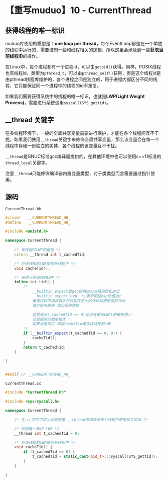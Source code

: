 # 【重写muduo】10 - CurrentThread


## 获得线程的唯一标识

muduo库使用的模型是：**one loop per thread**，每个EventLoop都是在一个单独的线程中运行的，需要控制一些和线程相关的逻辑，所以这里会涉及到一些**获取当前线程ID**的操作。

在Linux中，每个进程都有一个进程id，可以由`getpid()`获得。同样，POSIX线程也有线程id，类型为`pthread_t`，可以由`pthread_self()`获得，但是这个线程id是由pthread线程库维护的，各个进程之间是独立的，用于进程内部区分不同的线程，它只能保证同一个进程中的线程的id不重复。

如果我们需要获得系统中的线程的唯一标识，也就是**LWP(Light Weight Process)**，需要进行系统调用`syscall(SYS_gettid)`。

## __thread 关键字

在多线程环境下，一般的全局共享变量需要进行保护，才能在各个线程间互不干扰。如果我们使用`__thread`关键字来修饰全局共享变量，那么该变量会在每一个线程中存储一份独立的实体，各个线程的该变量互不干扰。

`__thread`是GNUC标准gcc编译器提供的，在其他环境中也可以使用c++11标准的`thread_local`关键字。

注意`__thread`只能修饰编译器内置变量类型，对于类类型而言需要通过指针使用。




## 源码


`CurrentThread.hh`  
```cpp
#ifndef   __CURRENTTHREAD_HH_
#define   __CURRENTTHREAD_HH_

#include <unistd.h>

namespace CurrentThread {
    
    /* 该线程的LWP的缓存 */
    extern __thread int t_cachedTid;

    /* 将该线程的LWP缓存到线程中 */
    void cacheTid();

    /* 获得当前线程的LWP */
    inline int tid() {
        /* 
            __builtin_expect是gcc提供的分支预测优化的宏
            __builtin_expect(exp, c)表示期望exp的值为c
            编译过程中编译器会将可能性更大的代码紧跟前面的代码
            减少指令跳转 优化程序性能

            这里表示t_cachedTid == 0(还没有缓存LWP)的概率很小
            已经缓存的概率很大
            如果没缓存过 调用cacheTid缓存该线程的LWP
        */
        if (__builtin_expect(t_cachedTid == 0, 0)) {
            cacheTid();
        }
        return t_cachedTid;
    }

}


#endif // __CURRENTTHREAD_HH_
```


`CurrentThread.cc`  
```cpp
#include "CurrentThread.hh"

#include <sys/syscall.h>

namespace CurrentThread {

    /* 在.cc文件中定义全局变量 __thread修饰表示每个线程中使用独立实体 */

    /* 线程唯一标识 LWP */
    __thread int t_cachedTid = 0;

    /* 将该线程的LWP缓存到线程中 */
    void cacheTid() {
        if (t_cachedTid == 0) {
            t_cachedTid = static_cast<pid_t>(::syscall(SYS_gettid));
        }
    }

}
```
